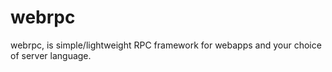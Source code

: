 webrpc
======

webrpc, is simple/lightweight RPC framework for webapps and your choice of server language.
